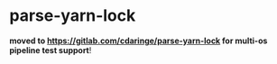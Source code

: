 # parse-yarn-lock

**moved to https://gitlab.com/cdaringe/parse-yarn-lock for multi-os pipeline test support**!
